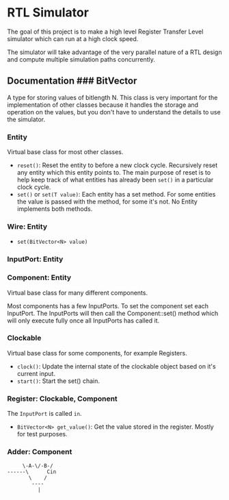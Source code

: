 # RTL Simulator

The goal of this project is to make a high level Register Transfer Level
simulator which can run at a high clock speed.

The simulator will take advantage of the very parallel nature of a RTL design
and compute multiple simulation paths concurrently.

## Documentation ### BitVector<N>
A type for storing values of bitlength N. This class is very important for the
implementation of other classes because it handles the storage and operation on
the values, but you don't have to understand the details to use the simulator.

### Entity
Virtual base class for most other classes.

- `reset()`: Reset the entity to before a new clock cycle. Recursively reset
    any entity which this entity points to. The main purpose of reset is to
    help keep track of what entities has already been `set()` in a particular
    clock cycle.
- `set()` or `set(T value)`: Each entity has a set method. For some entities
    the value is passed with the method, for some it's not. No Entity
    implements both methods.

### Wire<N>: Entity
- `set(BitVector<N> value)`

### InputPort<N>: Entity

### Component: Entity
Virtual base class for many different components.

Most components has a few InputPorts. To set the component set each InputPort.
The InputPorts will then call the Component::set() method which will only
execute fully once all InputPorts has called it.

### Clockable
Virtual base class for some components, for example Registers.
- `clock()`: Update the internal state of the clockable object based on it's 
             current input.
- `start()`: Start the set() chain.

### Register<N>: Clockable, Component
The `InputPort` is called `in`.

- `BitVector<N> get_value()`: Get the value stored in the register. 
                              Mostly for test purposes.

### Adder<N>: Component
```
     \-A-\/-B-/
------\      Cin
       \    /
        ----
          |
```

